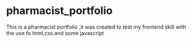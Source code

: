 # pharmacist_portfolio
This is a pharmacist portfolio ,it was created to test my frontend skill with the use fo html,css and some javascript 
